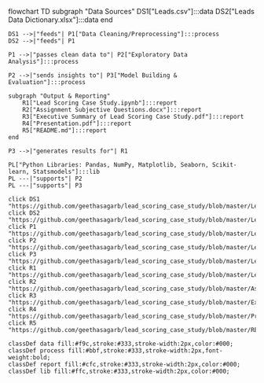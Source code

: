 flowchart TD
    subgraph "Data Sources"
        DS1["Leads.csv"]:::data
        DS2["Leads Data Dictionary.xlsx"]:::data
    end

    DS1 -->|"feeds"| P1["Data Cleaning/Preprocessing"]:::process
    DS2 -->|"feeds"| P1

    P1 -->|"passes clean data to"| P2["Exploratory Data Analysis"]:::process

    P2 -->|"sends insights to"| P3["Model Building & Evaluation"]:::process

    subgraph "Output & Reporting"
        R1["Lead Scoring Case Study.ipynb"]:::report
        R2["Assignment Subjective Questions.docx"]:::report
        R3["Executive Summary of Lead Scoring Case Study.pdf"]:::report
        R4["Presentation.pdf"]:::report
        R5["README.md"]:::report
    end

    P3 -->|"generates results for"| R1

    PL["Python Libraries: Pandas, NumPy, Matplotlib, Seaborn, Scikit-learn, Statsmodels"]:::lib
    PL ---|"supports"| P2
    PL ---|"supports"| P3

    click DS1 "https://github.com/geethasagarb/lead_scoring_case_study/blob/master/Leads.csv"
    click DS2 "https://github.com/geethasagarb/lead_scoring_case_study/blob/master/Leads%20Data%20Dictionary.xlsx"
    click P1 "https://github.com/geethasagarb/lead_scoring_case_study/blob/master/Lead%20Scoring%20Case%20Study.ipynb"
    click P2 "https://github.com/geethasagarb/lead_scoring_case_study/blob/master/Lead%20Scoring%20Case%20Study.ipynb"
    click P3 "https://github.com/geethasagarb/lead_scoring_case_study/blob/master/Lead%20Scoring%20Case%20Study.ipynb"
    click R1 "https://github.com/geethasagarb/lead_scoring_case_study/blob/master/Lead%20Scoring%20Case%20Study.ipynb"
    click R2 "https://github.com/geethasagarb/lead_scoring_case_study/blob/master/Assignment%20Subjective%20Questions.docx"
    click R3 "https://github.com/geethasagarb/lead_scoring_case_study/blob/master/Executive%20Summary%20of%20Lead%20Scoring%20Case%20Study.pdf"
    click R4 "https://github.com/geethasagarb/lead_scoring_case_study/blob/master/Presentation.pdf"
    click R5 "https://github.com/geethasagarb/lead_scoring_case_study/blob/master/README.md"

    classDef data fill:#f9c,stroke:#333,stroke-width:2px,color:#000;
    classDef process fill:#bbf,stroke:#333,stroke-width:2px,font-weight:bold;
    classDef report fill:#cfc,stroke:#333,stroke-width:2px,color:#000;
    classDef lib fill:#ffc,stroke:#333,stroke-width:2px,color:#000;
